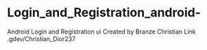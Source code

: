 # Login_and_Registration_android-
Android Login and Registration ui
Created by Branze Christian 
Link .gdev/Christian_Dior237
